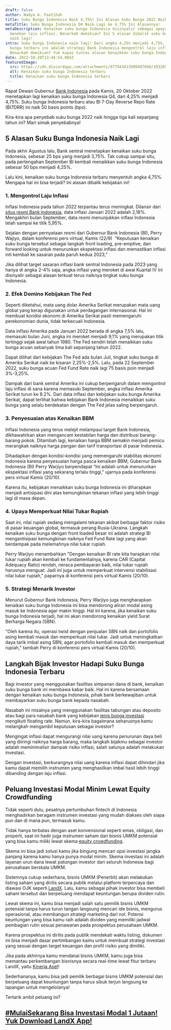 ```yaml
---
draft: false
author: Nadya A. Faatihah
title: Suku Bunga Indonesia Naik 4,75%! Ini Alasan Suku Bunga 2022 Naik Lagi
metaTitle: Suku Bunga Indonesia Q4 Naik Lagi ke 4,75% Ini Alasannya!
metaDescription: Kenaikan suku bunga Indonesia disinyalir sebagai upaya BI
  menekan laju inflasi. Benarkah demikian? Ini 5 alasan dibalik suku bunga 2022
  naik lagi!
intro: Suku bunga Indonesia naik lagi! Dari angka 4,25% menjadi 4,75%, suku
  bunga terbaru ini adalah strategi Bank Indonesia mengontrol laju inflasi.
  Benarkah demikian? Yuk kupas tuntas alasan kenaikkan suku bunga Indonesia Q4!
date: 2022-10-20T13:44:54.065Z
featuredImage:
  src: https://cdn.discordapp.com/attachments/977943413909487668/1032652659716534343/unknown.png
  alt: Kenaikan suku bunga Indonesia terbaru
  title: Kenaikan suku bunga Indonesia terbaru
---
```

<!--StartFragment-->

Rapat Dewan Gubernur [Bank Indonesia](https://www.tempo.co/tag/bank-indonesia) pada Kamis, 20 Oktober 2022 menetapkan lagi kenaikan suku bunga Indonesia Q4, dari 4,25% menjadi 4,75%. Suku bunga Indonesia terbaru atau BI 7-Day Reverse Repo Rate (BI7DRR) ini naik 50 basis points (bps).



Kira-kira apa penyebab suku bunga 2022 naik hingga tiga kali sepanjang tahun ini? Mari simak penyebabnya!



## 5 Alasan Suku Bunga Indonesia Naik Lagi



Pada akhir Agustus lalu, Bank sentral menetapkan kenaikan suku bunga Indonesia, sebesar 25 bps yang menjadi 3,75%. Tak cukup sampai situ, pada pertengahan September BI kembali menaikkan suku bunga Indonesia sebesar 50 bps menjadi 4,25%.



Lalu kini, kenaikan suku bunga Indonesia terbaru menyentuh angka 4,75%. Mengapa hal ini bisa terjadi? Ini alasan dibalik kebijakan ini!

### 1. Mengontrol Laju Inflasi

Inflasi Indonesia pada tahun 2022 terpantau terus meningkat. Dilansir dari [situs resmi Bank Indonesia](https://www.bi.go.id/id/statistik/indikator/data-inflasi.aspx), data inflasi Januari 2022 adalah 2,18%. Mengakhiri bulan September, data resmi menunjukkan inflasi Indonesia telah sampai ke titik 5,95%. 



Sejalan dengan pernyataan resmi dari Gubernur Bank Indonesia (BI), Perry Wajiyo, dalam konferensi pers virtual, Kamis (22/9)  “Keputusan kenaikan suku bunga tersebut sebagai langkah front loading, pre-emptive, dan forward looking untuk menurunkan ekspektasi inflasi dan memastikan inflasi inti kembali ke sasaran pada paruh kedua 2023,"



Jika dilihat target sasaran inflasi bank sentral Indonesia pada 2023 yang hanya di angka 2-4% saja, angka inflasi yang meroket di awal Kuartal IV ini disinyalir sebagai alasan terkuat terus naiknya tingkat suku bunga Indonesia.

### 2. Efek Domino Kebijakan The Fed

Seperti diketahui, mata uang dolar Amerika Serikat merupakan mata uang global yang kerap digunakan untuk perdagangan internasional. Hal ini membuat kondisi ekonomi di Amerika Serikat pasti memengaruhi perekonomian dunia, tidak terkecuali Indonesia.



Data inflasi Amerika pada Januari 2022 berada di angka 7,5% lalu, memasuki bulan Juni, angka ini meroket menjadi 9,1% yang merupakan titik tertinggi sejak awal tahun 1980. The Fed sendiri telah menaikkan suku bunga acuan sebanyak lima kali sepanjang tahun 2022. 



Dapat dilihat dari kebijakan The Fed ada bulan Juli, tingkat suku bunga di Amerika Serikat naik ke kisaran 2,25%-2,5%. Lalu, pada 22 September 2022, suku bunga acuan Fed Fund Rate naik lagi 75 basis poin menjadi 3%-3,25%.  



Dampak dari bank sentral Amerika ini cukup berpengaruh dalam mengontrol laju inflasi di sana karena memasuki September, angka inflasi Amerika Serikat turun ke 8.2%. Dari data inflasi dan kebijakan suku bunga Amerika Serikat, dapat terlihat bahwa kebijakan Bank Indonesia menaikkan suku bunga yang selalu berdekatan dengan The Fed jelas saling berpengaruh.

### 3. Penyesuaian atas Kenaikan BBM

Inflasi Indonesia yang terus melejit melampaui target Bank Indonesia, dikhawatirkan akan mengancam kestabilan harga dan distribusi barang-barang pokok. Ditambah lagi, kenaikan harga BBM semakin menjadi pemicu merangkak naiknya harga pangan dan tarif transportasi di pasar Indonesia.



Dihadapkan dengan kondisi-kondisi yang memengaruhi stabilitas ekonomi Indonesia karena penyesuaian harga pasca kenaikan BBM, Gubernur Bank Indonesia (BI) Perry Warjiyo berpendapat “Ini adalah untuk menurunkan ekspektasi inflasi yang sekarang terlalu tinggi," ujarnya pada konferensi pers virtual Kamis (20/10).



Karena itu, kebijakan menaikkan suku bunga Indonesia ini diharapkan menjadi antisipasi dini atas kemungkinan tekanan inflasi yang lebih tinggi lagi di masa depan.

### 4. Upaya Memperkuat Nilai Tukar Rupiah

Saat ini, nilai rupiah sedang mengalami tekanan akibat berbagai faktor risiko di pasar keuangan global, termasuk perang Rusia-Ukraina. Langkah kenaikan suku bunga dengan front loaded besar ini adalah strategi BI mengantisipasi kemungkinan naiknya Fed Fund Rate lagi yang akan berdampak pada melemahnya nilai tukar rupiah.



Perry Warjiyo menambahkan "Dengan kenaikan BI rate kita harapkan nilai tukar rupiah akan kembali ke fundamentalnya, karena CAR (Capital Adequacy Ratio) rendah, neraca pembayaran baik, nilai tukar rupiah harusnya menguat. Jadi ini juga untuk memperkuat intervensi stabilisasi nilai tukar rupiah," paparnya di konferensi pers virtual Kamis (20/10).



### 5. Strategi Menarik Investor

Menurut Gubernur Bank Indonesia, Perry Warjiyo juga mengharapkan kenaikan suku bunga Indonesia ini bisa mendorong aliran modal asing masuk ke Indonesia agar makin tinggi. Hal ini karena, jika kenaikan suku bunga Indonesia terjadi, hal ini akan mendorong kenaikan yield Surat Berharga Negara (SBN).



"Oleh karena itu, operasi twist dengan penjualan SBN naik dan portofolio asing kembali masuk dan memperkuat nilai tukar. Jadi untuk meningkatkan daya tarik imbal asing SBN, agar portofolio kembali masuk dan memperkuat rupiah," tambah Perry di konferensi pers virtual Kamis (20/10).



## Langkah Bijak Investor Hadapi Suku Bunga Indonesia Terbaru

Bagi investor yang menggunakan fasilitas simpanan dana di bank, kenaikan suku bunga bank ini membawa kabar baik. Hal ini karena bersamaan dengan kenaikan suku bunga Indonesia, pihak bank berkewajiban untuk membayarkan suku bunga bank kepada nasabah.



Nasabah ini misalnya yang menggunakan fasilitas tabungan atau deposito atau bagi para nasabah bank yang kebijakan [jenis bunga investasi](https://landx.id/blog/jenis-jenis-dan-pengaruhnya-pada-investasi-landx-blog/) mengikuti floating rate. Namun, kira-kira bagaimana seharusnya kamu melangkah mengambil keputusan sebagai investor?



Mengingat inflasi dapat mengurangi nilai uang karena penurunan daya beli yang diiringi naiknya harga barang, maka langkah bijakmu sebagai investor adalah meminimalisir dampak risiko inflasi, salah satunya adalah melakukan investasi. 



Dengan investasi, berkurangnya nilai uang karena inflasi dapat dihindari jika kamu dapat memilih instrumen yang menghasilkan imbal hasil lebih tinggi dibanding dengan laju inflasi.

## Peluang Investasi Modal Minim Lewat Equity Crowdfunding

Tidak seperti dulu, pesatnya pertumbuhan fintech di Indonesia menghadirkan beragam instrumen investasi yang mudah diakses oleh siapa pun dan di mana pun, termasuk kamu. 



Tidak hanya terbatas dengan aset konvensional seperti emas, obligasi, dan properti, saat ini hadir juga instrumen saham dari bisnis UMKM potensial yang bisa kamu miliki lewat skema [equity crowdfunding](https://landx.id/). 



Skema ini bisa jadi solusi kamu jika bingung mencari opsi investasi jangka panjang karena kamu hanya punya modal minim. Skema investasi ini adalah layanan urun dana lewat patungan investor dari seluruh Indonesia bagi perusahaan berskala UMKM. 



Sistemnya cukup sederhana, bisnis UMKM (Penerbit) akan melakukan listing saham yang dirilis secara publik melalui platform terpercaya dan diawasi OJK seperti [LandX](https://landx.id/). Lalu, kamu sebagai pihak investor bisa membeli saham tersebut dan berpeluang mendapat keuntungan berupa dividen rutin.



Lewat skema ini, kamu bisa menjadi salah satu pemilik bisnis UMKM potensial tanpa harus turun tangan langsung mencari ide bisnis, mengurus operasional, atau membangun strategi marketing dari nol. Potensi keuntungan yang bisa kamu raih adalah dividen yang memiliki jadwal pembagian rutin sesuai penawaran pada prospektus perusahaan UMKM. 



Karena prospektus ini dirilis pada publik mendekati waktu listing, dokumen ini bisa menjadi dasar pertimbangan kamu untuk membuat strategi investasi yang sesuai dengan target keuangan dan profil risiko yang dimiliki.



Jika pada akhirnya kamu mendanai bisnis UMKM, kamu juga bisa memantau perkembangan bisnisnya secara real-time lewat fitur terbaru LandX, yaitu [Kinerja Aset](https://kinerja.landx.id/dl/da19fa)!



Sederhananya, kamu bisa jadi pemilik berbagai bisnis UMKM potensial dan berpeluang dapat keuntungan tanpa harus sibuk terjun langsung ke lapangan untuk mengelolanya! 



Tertarik ambil peluang ini?

## [\#MulaiSekarang Bisa Investasi Modal 1 Jutaan! Yuk Download LandX App!](https://landx.id/project/?utm_source=Blog&utm_medium=organic+keyword&utm_campaign=blog&utm_id=Blog)

<!--EndFragment-->